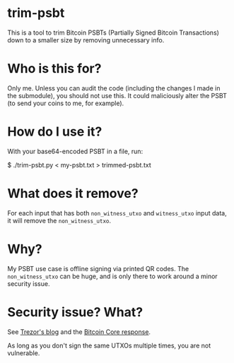 # trim-psbt

This is a tool to trim Bitcoin PSBTs (Partially Signed Bitcoin
Transactions) down to a smaller size by removing unnecessary info.

# Who is this for?

Only me. Unless you can audit the code (including the changes I made
in the submodule), you should not use this. It could maliciously alter
the PSBT (to send your coins to me, for example).

# How do I use it?

With your base64-encoded PSBT in a file, run:

  $ ./trim-psbt.py < my-psbt.txt > trimmed-psbt.txt

# What does it remove?

For each input that has both `non_witness_utxo` and `witness_utxo`
input data, it will remove the `non_witness_utxo`.

# Why?

My PSBT use case is offline signing via printed QR codes. The
`non_witness_utxo` can be huge, and is only there to work around a
minor security issue.

# Security issue? What?

See [Trezor's
blog](https://blog.trezor.io/latest-firmware-updates-correct-possible-segwit-transaction-vulnerability-266df0d2860)
and the [Bitcoin Core
response](https://github.com/bitcoin/bitcoin/pull/19215).

As long as you don't sign the same UTXOs multiple times, you are not
vulnerable.
